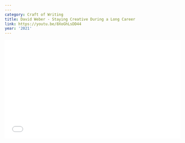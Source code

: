 ```yaml
---
---
category: Craft of Writing
title: David Weber - Staying Creative During a Long Career
link: https://youtu.be/8XoGhLsDD44
year: '2021'
---
```

<iframe width="560" height="315" src="{{ page.link }}" frameborder="0" allowfullscreen></iframe>
